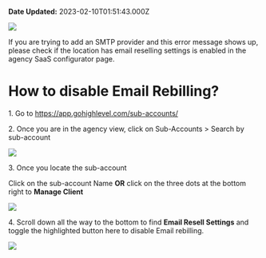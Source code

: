 **Date Updated:** 2023-02-10T01:51:43.000Z

![](https://s3.amazonaws.com/cdn.freshdesk.com/data/helpdesk/attachments/production/48180856684/original/hnm15p3rph-EYFQ09-2Ix_UBaxPdERt3RQ.png?1642631121)

If you are trying to add an SMTP provider and this error message shows up, please check if the location has email reselling settings is enabled in the agency SaaS configurator page.
  
  
# How to disable Email Rebilling?

1\. Go to [](https://app.gohighlevel.com/accounts/)<https://app.gohighlevel.com/sub-accounts/>

  
2\. Once you are in the agency view, click on Sub-Accounts > Search by sub-account

  
![](https://s3.amazonaws.com/cdn.freshdesk.com/data/helpdesk/attachments/production/48280512342/original/R86QkuQrkReIza2aG45_43Rzv42ujoCqJw.png?1675884865)

  
3\. Once you locate the sub-account

Click on the sub-account Name **OR** click on the three dots at the bottom right to **Manage Client**

  
![](https://s3.amazonaws.com/cdn.freshdesk.com/data/helpdesk/attachments/production/48280512511/original/yKwzD5ifdBAzF08vPBIyCgt0wdU7aEv3qA.png?1675884922)

  
4\. Scroll down all the way to the bottom to find **Email Resell Settings** and toggle the highlighted button here to disable Email rebilling.

  
![](https://s3.amazonaws.com/cdn.freshdesk.com/data/helpdesk/attachments/production/48280512843/original/-QsFDNwIZh47kMExMGYCprVoBDWbaDWhjQ.png?1675885077)

  